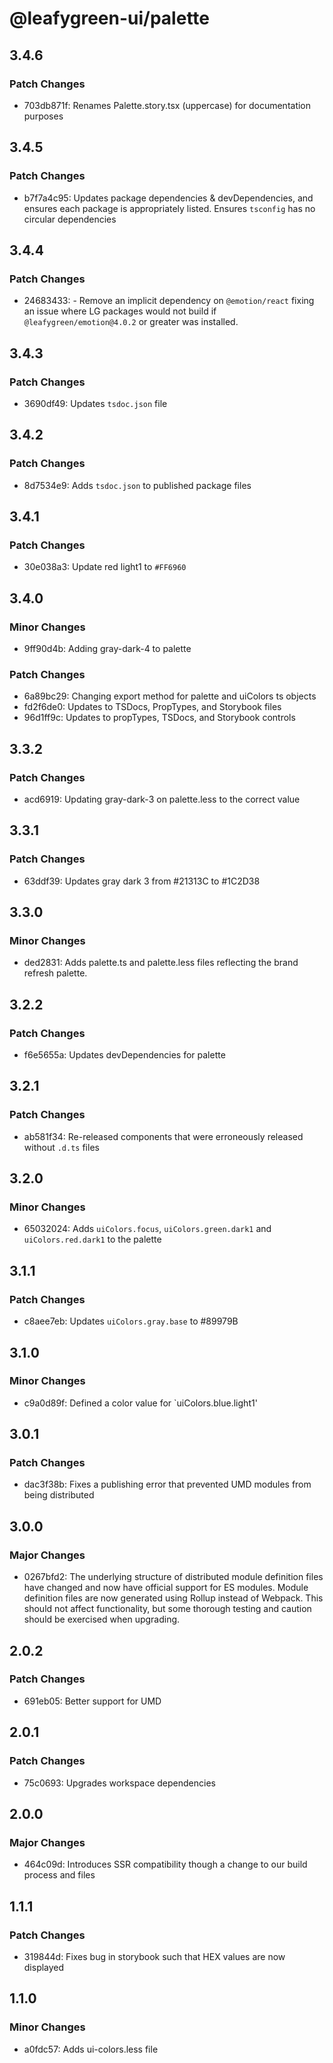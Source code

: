 # @leafygreen-ui/palette

## 3.4.6

### Patch Changes

- 703db871f: Renames Palette.story.tsx (uppercase) for documentation purposes

## 3.4.5

### Patch Changes

- b7f7a4c95: Updates package dependencies & devDependencies, and ensures each package is appropriately listed. Ensures `tsconfig` has no circular dependencies

## 3.4.4

### Patch Changes

- 24683433: - Remove an implicit dependency on `@emotion/react` fixing an issue where LG packages would not build if `@leafygreen/emotion@4.0.2` or greater was installed.

## 3.4.3

### Patch Changes

- 3690df49: Updates `tsdoc.json` file

## 3.4.2

### Patch Changes

- 8d7534e9: Adds `tsdoc.json` to published package files

## 3.4.1

### Patch Changes

- 30e038a3: Update red light1 to `#FF6960`

## 3.4.0

### Minor Changes

- 9ff90d4b: Adding gray-dark-4 to palette

### Patch Changes

- 6a89bc29: Changing export method for palette and uiColors ts objects
- fd2f6de0: Updates to TSDocs, PropTypes, and Storybook files
- 96d1ff9c: Updates to propTypes, TSDocs, and Storybook controls

## 3.3.2

### Patch Changes

- acd6919: Updating gray-dark-3 on palette.less to the correct value

## 3.3.1

### Patch Changes

- 63ddf39: Updates gray dark 3 from #21313C to #1C2D38

## 3.3.0

### Minor Changes

- ded2831: Adds palette.ts and palette.less files reflecting the brand refresh palette.

## 3.2.2

### Patch Changes

- f6e5655a: Updates devDependencies for palette

## 3.2.1

### Patch Changes

- ab581f34: Re-released components that were erroneously released without `.d.ts` files

## 3.2.0

### Minor Changes

- 65032024: Adds `uiColors.focus`, `uiColors.green.dark1` and `uiColors.red.dark1` to the palette

## 3.1.1

### Patch Changes

- c8aee7eb: Updates `uiColors.gray.base` to #89979B

## 3.1.0

### Minor Changes

- c9a0d89f: Defined a color value for `uiColors.blue.light1'

## 3.0.1

### Patch Changes

- dac3f38b: Fixes a publishing error that prevented UMD modules from being distributed

## 3.0.0

### Major Changes

- 0267bfd2: The underlying structure of distributed module definition files have changed and now have official support for ES modules. Module definition files are now generated using Rollup instead of Webpack. This should not affect functionality, but some thorough testing and caution should be exercised when upgrading.

## 2.0.2

### Patch Changes

- 691eb05: Better support for UMD

## 2.0.1

### Patch Changes

- 75c0693: Upgrades workspace dependencies

## 2.0.0

### Major Changes

- 464c09d: Introduces SSR compatibility though a change to our build process and files

## 1.1.1

### Patch Changes

- 319844d: Fixes bug in storybook such that HEX values are now displayed

## 1.1.0

### Minor Changes

- a0fdc57: Adds ui-colors.less file
